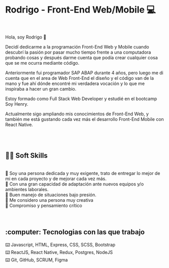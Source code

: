# Rodrigo - Front-End Web/Mobile 💻
<br>

Hola, soy Rodrigo 👋 <br>

Decidí dedicarme a la programación Front-End Web y Mobile cuando descubrí la pasión por pasar mucho tiempo frente a una computadora probando cosas y después darme cuenta que podía crear cualquier cosa que se me ocurra mediante código. <br>

Anteriormente fui programador SAP ABAP durante 4 años, pero luego me di cuenta que en el area de Web Front-End el diseño y el código van de la mano y fue ahí dónde encontré mi verdadera vocación y lo que me inspiraba a hacer un gran cambio.

Estoy formado como Full Stack Web Developer y estudié en el bootcamp Soy Henry.

Actualmente sigo ampliando mis conocimientos de Front-End Web, y también me está gustando cada vez más el desarrollo Front-End Mobile con React Native.

<br>
<br>


<h2>🙇🏻 Soft Skills</h2><br>
💬 Soy una persona dedicada y muy exigente, trato de entregar lo mejor de mi en cada proyecto y de mejorar cada vez más.<br>
💬 Con una gran capacidad de adaptación ante nuevos equipos y/o ambientes laborales.<br>
💬 Buen manejo de situaciones bajo presión.<br>
💬 Me considero una persona muy creativa<br>
💬 Compromiso y pensamiento crítico<br>

<br>
<br>


<h2>:computer:  Tecnologias con las que trabajo</h2>

⌨️ Javascript, HTML, Express, CSS, SCSS, Bootstrap <br>
⌨️ ReactJS, React Native, Redux, Postgres, NodeJS <br>
⌨️ Git, GitHub, SCRUM, Figma <br>

<br>
<br>

